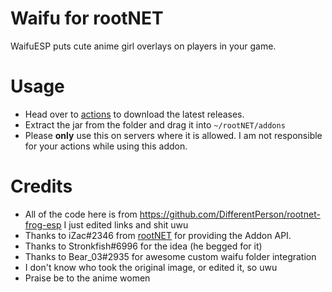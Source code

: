 # Waifu for rootNET
WaifuESP puts cute anime girl overlays on players in your game.

# Usage
 - Head over to [actions](https://github.com/Tybie/rootnet-waifu-esp/actions) to download the latest releases.
 - Extract the jar from the folder and drag it into `~/rootNET/addons`
 - Please **only** use this on servers where it is allowed. I am not responsible for your actions while using this addon.

# Credits
 - All of the code here is from https://github.com/DifferentPerson/rootnet-frog-esp I just edited links and shit uwu
 - Thanks to iZac#2346 from [rootNET](https://rootnet.dev/) for providing the Addon API.
 - Thanks to Stronkfish#6996 for the idea (he begged for it)
 - Thanks to Bear_03#2935 for awesome custom waifu folder integration
 - I don't know who took the original image, or edited it, so uwu
 - Praise be to the anime women
 
 

